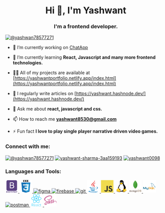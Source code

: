 <h1 align="center">Hi 👋, I'm Yashwant</h1>
<h3 align="center">I'm a frontend developer.</h3>

<p align="left"> <a href="https://twitter.com/@yashwan78577271" target="blank"><img src="https://img.shields.io/twitter/follow/@yashwan78577271?logo=twitter&style=for-the-badge" alt="@yashwan78577271" /></a> </p>

- 🔭 I’m currently working on [ChatApp](https://letstalkinroom.netlify.app/)

- 🌱 I’m currently learning **React, Javascript and many more frontend technologies.**

- 👨‍💻 All of my projects are available at [https://yashwantportfolio.netlify.app/index.html](https://yashwantportfolio.netlify.app/index.html)

- 📝 I regularly write articles on [https://yashwant.hashnode.dev/](https://yashwant.hashnode.dev/)

- 💬 Ask me about **react, javascript and css.**

- 📫 How to reach me **yashwant8530@gmail.com**

- ⚡ Fun fact **I love to play single player narrative driven video games.**

<h3 align="left">Connect with me:</h3>
<p align="left">
<a href="https://twitter.com/@yashwan78577271" target="blank"><img align="center" src="https://raw.githubusercontent.com/rahuldkjain/github-profile-readme-generator/neutral-icons/src/images/icons/Social/twitter.svg" alt="@yashwan78577271" height="30" width="40" /></a>
<a href="https://linkedin.com/in/yashwant-sharma-3aa159193" target="blank"><img align="center" src="https://raw.githubusercontent.com/rahuldkjain/github-profile-readme-generator/neutral-icons/src/images/icons/Social/linked-in-alt.svg" alt="yashwant-sharma-3aa159193" height="30" width="40" /></a>
<a href="https://instagram.com/yashwant0098" target="blank"><img align="center" src="https://raw.githubusercontent.com/rahuldkjain/github-profile-readme-generator/neutral-icons/src/images/icons/Social/instagram.svg" alt="yashwant0098" height="30" width="40" /></a>
</p>

<h3 align="left">Languages and Tools:</h3>
<p align="left"> <a href="https://getbootstrap.com" target="_blank"> <img src="https://raw.githubusercontent.com/devicons/devicon/master/icons/bootstrap/bootstrap-plain-wordmark.svg" alt="bootstrap" width="40" height="40"/> </a> <a href="https://www.w3schools.com/css/" target="_blank"> <img src="https://raw.githubusercontent.com/devicons/devicon/master/icons/css3/css3-original-wordmark.svg" alt="css3" width="40" height="40"/> </a> <a href="https://www.figma.com/" target="_blank"> <img src="https://www.vectorlogo.zone/logos/figma/figma-icon.svg" alt="figma" width="40" height="40"/> </a> <a href="https://firebase.google.com/" target="_blank"> <img src="https://www.vectorlogo.zone/logos/firebase/firebase-icon.svg" alt="firebase" width="40" height="40"/> </a> <a href="https://git-scm.com/" target="_blank"> <img src="https://www.vectorlogo.zone/logos/git-scm/git-scm-icon.svg" alt="git" width="40" height="40"/> </a> <a href="https://www.java.com" target="_blank"> <img src="https://raw.githubusercontent.com/devicons/devicon/master/icons/java/java-original.svg" alt="java" width="40" height="40"/> </a> <a href="https://developer.mozilla.org/en-US/docs/Web/JavaScript" target="_blank"> <img src="https://raw.githubusercontent.com/devicons/devicon/master/icons/javascript/javascript-original.svg" alt="javascript" width="40" height="40"/> </a> <a href="https://www.linux.org/" target="_blank"> <img src="https://raw.githubusercontent.com/devicons/devicon/master/icons/linux/linux-original.svg" alt="linux" width="40" height="40"/> </a> <a href="https://www.mongodb.com/" target="_blank"> <img src="https://raw.githubusercontent.com/devicons/devicon/master/icons/mongodb/mongodb-original-wordmark.svg" alt="mongodb" width="40" height="40"/> </a> <a href="https://www.mysql.com/" target="_blank"> <img src="https://raw.githubusercontent.com/devicons/devicon/master/icons/mysql/mysql-original-wordmark.svg" alt="mysql" width="40" height="40"/> </a> <a href="https://postman.com" target="_blank"> <img src="https://www.vectorlogo.zone/logos/getpostman/getpostman-icon.svg" alt="postman" width="40" height="40"/> </a> <a href="https://reactjs.org/" target="_blank"> <img src="https://raw.githubusercontent.com/devicons/devicon/master/icons/react/react-original-wordmark.svg" alt="react" width="40" height="40"/> </a> <a href="https://sass-lang.com" target="_blank"> <img src="https://raw.githubusercontent.com/devicons/devicon/master/icons/sass/sass-original.svg" alt="sass" width="40" height="40"/> </a> </p>
